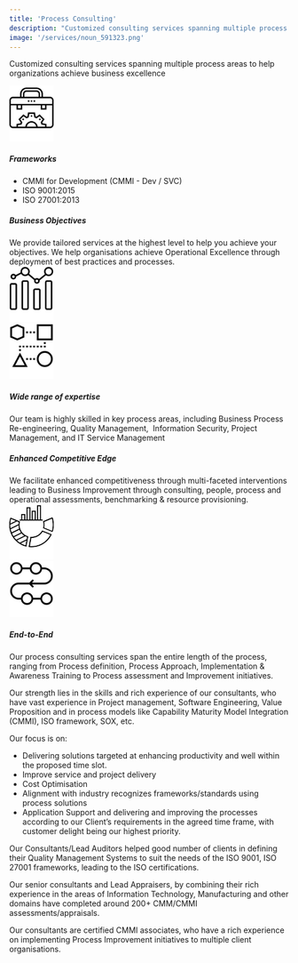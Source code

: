 ```yaml
---
title: 'Process Consulting'
description: "Customized consulting services spanning multiple process areas to help organizations achieve business excellence"
image: '/services/noun_591323.png'
---
```


Customized consulting services spanning multiple process areas to help organizations achieve business excellence

<div class="media p-2 bg-light">
  <img src="/images/services/noun_tool kit_528015.svg" class="mr-3 align-self-center" style="height: 100px" alt="...">
  <div class="media-body">
    <h5 class="mt-0">Frameworks</h5>
	<ul class="pl-1">
		<li> CMMI for Development (CMMI - Dev / SVC) </li>
		<li> ISO 9001:2015 </li>
		<li> ISO 27001:2013 </li>
	</ul>
  </div>
</div>

<div class="media p-2">
  <div class="media-body">
    <h5 class="mt-0">Business Objectives</h5>
	We provide tailored services at the highest level to help you achieve your objectives.
	We help organisations achieve Operational Excellence through deployment of best practices and processes.
  </div>
  <img src="/images/services/noun_Business_2493436.svg" class="ml-3 align-self-center" style="height: 100px" alt="...">
</div>

<div class="media p-2 bg-light">
  <img src="/images/services/noun_process_2021898.svg" class="mr-3 align-self-center" style="height: 100px" alt="...">
  <div class="media-body">
    <h5 class="mt-0">Wide range of expertise</h5>
	Our team is highly skilled in key process areas, including Business Process Re-engineering, Quality Management,  Information Security, Project Management, and IT Service Management
  </div>
</div>

<div class="media p-2">
  <div class="media-body">
    <h5 class="mt-0">Enhanced Competitive Edge</h5>
	We facilitate enhanced competitiveness through multi-faceted interventions leading to Business Improvement through consulting, people, process and operational assessments, benchmarking & resource provisioning.
  </div>  
  <img src="/images/services/noun_competitive analysis_995544.svg" class="ml-3 align-self-center" style="height: 100px" alt="...">
</div>

<div class="media p-2 bg-light mb-3">
  <img src="/images/services/noun_process_2021778.svg" class="mr-3 align-self-center" style="height: 100px" alt="...">
  <div class="media-body">
    <h5 class="mt-0">End-to-End</h5>
	Our process consulting services span the entire length of the process, ranging from Process definition, Process Approach, Implementation & Awareness Training to Process assessment and Improvement initiatives.
  </div>
</div>


Our strength lies in the skills and rich experience of our consultants, who have vast experience in Project management, Software Engineering, Value Proposition and in process models like Capability Maturity Model Integration (CMMI), ISO framework, SOX, etc. 

Our focus is on:
* Delivering solutions targeted at enhancing productivity and well within the proposed time slot.
* Improve service and project delivery
* Cost Optimisation
* Alignment with industry recognizes frameworks/standards using process solutions
* Application Support
and delivering and improving the processes according to our Client’s requirements in the agreed time frame, with customer delight being our highest priority.

Our Consultants/Lead Auditors helped good number of clients in defining their Quality Management Systems to suit the needs of the ISO 9001, ISO 27001 frameworks, leading to the ISO certifications. 

Our senior consultants and Lead Appraisers, by combining their rich experience in the areas of Information Technology, Manufacturing and other domains have completed around 200+ CMM/CMMI assessments/appraisals. 

Our consultants are certified CMMI associates, who have a rich experience on implementing Process Improvement initiatives to multiple client organisations. 
